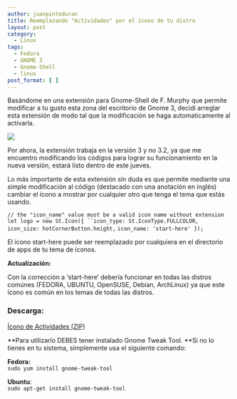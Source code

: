 ```yaml
---
author: juanpintoduran
title: Reemplazando "Actividades" por el ícono de tu distro
layout: post
category:
  - Linux
tags:
  - Fedora
  - GNOME 3
  - Gnome-Shell
  - linux
post_format: [ ]
---
```

Basándome en una extensión para Gnome-Shell de F. Murphy que permite modificar a tu gusto esta zona del escritorio de Gnome 3, decidí arreglar esta extensión de modo tal que la modificación se haga automaticamente al activarla.

[![][1]][1]

Por ahora, la extensión trabaja en la versión 3 y no 3.2, ya que me encuentro modificando los códigos para lograr su funcionamiento en la nueva versión, estará listo dentro de este jueves.

Lo más importante de esta extensión sin duda es que permite mediante una simple modificación al código (destacado con una anotación en inglés) cambiar el ícono a mostrar por cualquier otro que tenga el tema que estás usando.

`// the "icon_name" value must be a valid icon name without extension`
`let logo = new St.Icon({ ``icon_type: St.IconType.FULLCOLOR,`
`icon_size: hotCornerButton.height,`
`icon_name: 'start-here' });`

El ícono start-here puede ser reemplazado por cualquiera en el directorio de apps de tu tema de íconos.

**Actualización:**

Con la corrección a ‘start-here’ debería funcionar en todas las distros comúnes (FEDORA, UBUNTU, OpenSUSE, Debian, ArchLinux) ya que este ícono es común en los temas de todas las distros.

### Descarga:

[Ícono de Actividades (ZIP)][2]

**Para utilizarlo DEBES tener instalado Gnome Tweak Tool. **Si no lo tienes en tu sistema, simplemente usa el siguiente comando:

**Fedora:**  
`sudo yum install gnome-tweak-tool`

**Ubuntu**:  
`sudo apt-get install gnome-tweak-tool`

 
 [1]: http://cabargas.com/images/gnomeshellicon.png
 [2]: http://cabargas.com/proyectos/gnome-shell/extensions/iconoactividades@felipecabargas.zip